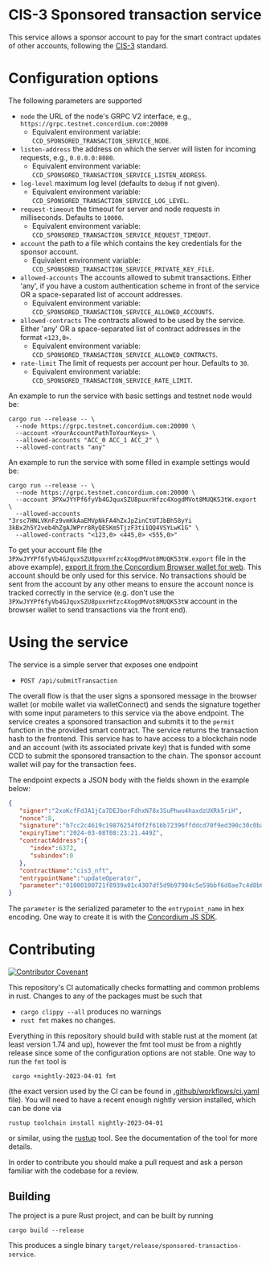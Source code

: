 # CIS-3 Sponsored transaction service

This service allows a sponsor account to pay for the smart contract updates of other accounts, following the [CIS-3](https://proposals.concordium.software/CIS/cis-3.html) standard.

# Configuration options

The following parameters are supported

- `node` the URL of the node's GRPC V2 interface, e.g., `https://grpc.testnet.concordium.com:20000`
  - Equivalent environment variable: `CCD_SPONSORED_TRANSACTION_SERVICE_NODE`.
- `listen-address` the address on which the server will listen for incoming requests, e.g., `0.0.0.0:8080`.
  - Equivalent environment variable: `CCD_SPONSORED_TRANSACTION_SERVICE_LISTEN_ADDRESS`.
- `log-level` maximum log level (defaults to `debug` if not given).
  - Equivalent environment variable: `CCD_SPONSORED_TRANSACTION_SERVICE_LOG_LEVEL`.
- `request-timeout` the timeout for server and node requests in milliseconds. Defaults to `10000`.
  - Equivalent environment variable: `CCD_SPONSORED_TRANSACTION_SERVICE_REQUEST_TIMEOUT`.
- `account` the path to a file which contains the key credentials for the sponsor account.
  - Equivalent environment variable: `CCD_SPONSORED_TRANSACTION_SERVICE_PRIVATE_KEY_FILE`.
- `allowed-accounts` The accounts allowed to submit transactions. Either 'any', if you have a custom authentication scheme in front of the service OR a space-separated list of account addresses.
  - Equivalent environment variable: `CCD_SPONSORED_TRANSACTION_SERVICE_ALLOWED_ACCOUNTS`.
- `allowed-contracts` The contracts allowed to be used by the service. Either 'any' OR a space-separated list of contract addresses in the format `<123,0>`.
  - Equivalent environment variable: `CCD_SPONSORED_TRANSACTION_SERVICE_ALLOWED_CONTRACTS`.
- `rate-limit` The limit of requests per account per hour. Defaults to `30`.
  - Equivalent environment variable: `CCD_SPONSORED_TRANSACTION_SERVICE_RATE_LIMIT`.

An example to run the service with basic settings and testnet node would be:

```shell
cargo run --release -- \
  --node https://grpc.testnet.concordium.com:20000 \
  --account <YourAccountPathToYourKeys> \
  --allowed-accounts "ACC_0 ACC_1 ACC_2" \
  --allowed-contracts "any"

```

An example to run the service with some filled in example settings would be:

```shell
cargo run --release -- \
  --node https://grpc.testnet.concordium.com:20000 \
  --account 3PXwJYYPf6fyVb4GJquxSZU8puxrHfzc4XogdMVot8MUQK53tW.export \
  --allowed-accounts "3rsc7HNLVKnFz9vmKkAaEMVpNkFA4hZxJpZinCtUTJbBh58yYi 3kBx2h5Y2veb4hZgAJWPrr8RyQESKm5TjzF3ti1QQ4VSYLwK1G" \
  --allowed-contracts "<123,0> <445,0> <555,0>"
```

To get your account file (the `3PXwJYYPf6fyVb4GJquxSZU8puxrHfzc4XogdMVot8MUQK53tW.export` file in the above example), [export it from the Concordium Browser wallet for web](https://developer.concordium.software/en/mainnet/net/guides/export-key.html).
This account should be only used for this service. No transactions should be sent from the account by any other means to ensure the account nonce is tracked 
correctly in the service (e.g. don't use the `3PXwJYYPf6fyVb4GJquxSZU8puxrHfzc4XogdMVot8MUQK53tW` account in the browser wallet to send transactions via the front end).

# Using the service 

The service is a simple server that exposes one endpoint

 - `POST /api/submitTransaction`

The overall flow is that the user signs a sponsored message in the browser wallet (or mobile wallet via walletConnect) and sends the signature together with some input parameters to this service via the above endpoint.
The service creates a sponsored transaction and submits it to the `permit` function in the provided smart contract. 
The service returns the transaction hash to the frontend.
This service has to have access to a blockchain node and an account (with its associated private key) that is funded with some CCD to submit the sponsored transaction to the chain.
The sponsor account wallet will pay for the transaction fees.

The endpoint expects a JSON body with the fields shown in the example below:

``` json
{
   "signer":"2xoKcfFdJA1jCa7DEJborFdhxN78x3SuPhwu4haxdzUXRk5riH",
   "nonce":8,
   "signature":"b7cc2c4619c19876254f0f2f616b72396ffddcd70f9ed390c30c0ba76767cde31200152c1215c0c377de03e78efe467e017f59b542fec131a8cc53f94e28c70d",
   "expiryTime":"2024-03-08T08:23:21.449Z",
   "contractAddress":{
      "index":6372,
      "subindex":0
   },
   "contractName":"cis3_nft",
   "entrypointName":"updateOperator",
   "parameter":"01000100721f8939a01c4307df5d9b97984c5e59bbf6d8ae7c4d8b62085117f46f15947e"
}
```

The `parameter` is the serialized parameter to the `entrypoint_name` in hex encoding. One way to create it is with the [Concordium JS SDK](https://developer.concordium.software/concordium-node-sdk-js/functions/schema.serializeTypeValue.html).

# Contributing

[![Contributor Covenant](https://img.shields.io/badge/Contributor%20Covenant-2.0-4baaaa.svg)](https://github.com/Concordium/.github/blob/main/.github/CODE_OF_CONDUCT.md)

This repository's CI automatically checks formatting and common problems in rust.
Changes to any of the packages must be such that
- `cargo clippy --all` produces no warnings
- `rust fmt` makes no changes.

Everything in this repository should build with stable rust at the moment (at least version 1.74 and up), however the fmt tool must be from a nightly release since some of the configuration options are not stable. One way to run the `fmt` tool is

```shell
 cargo +nightly-2023-04-01 fmt
```

(the exact version used by the CI can be found in [.github/workflows/ci.yaml](https://github.com/Concordium/concordium-misc-tools/blob/main/.github/workflows/ci.yaml) file).
You will need to have a recent enough nightly version installed, which can be done via

```shell
rustup toolchain install nightly-2023-04-01
```

or similar, using the [rustup](https://rustup.rs/) tool. See the documentation of the tool for more details.

In order to contribute you should make a pull request and ask a person familiar with the codebase for a review.

## Building

The project is a pure Rust project, and can be built by running

```shell
cargo build --release
```

This produces a single binary `target/release/sponsored-transaction-service`.

